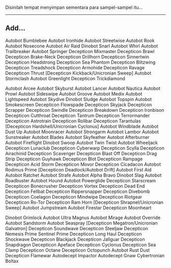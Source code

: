 Disinilah tempat menyimpan sementara para sampel-sampel itu...

---

Add...
-

Autobot Bumblebee
Autobot Ironhide
Autobot Streetwise
Autobot Rook
Autobot Nosecone
Autobot Air Raid
Dinobot Snarl
Autobot Whirl
Autobot Trailbreaker
Autobot Springer
Decepticon Mixmaster
Decepticon Brawl
Decepticon Brake-Neck
Decepticon Drillhorn
Decepticon Sinnertwin
Decepticon Headstrong
Decepticon Sea Phantom
Decepticon Blitzwing
Decepticon Treadshock
Decepticon Armohide
Decepticon Ravage
Decepticon Thrust
[Decepticon Kickback/Unicronian Sweep]
Autobot Stormclash
Autobot Greenlight
Decepticon Trickdiamond

Autobot Arcee
Autobot Skyburst
Autobot Lancer
Autobot Nautica
Autobot Prowl
Autobot Sideswipe
Autobot Groove
Autobot Medix
Autobot Lightspeed
Autobot Skydive
Dinobot Sludge
Autobot Topspin
Autobot Smokescreen
Decepticon Flowspade
Decepticon Skyjack
Decepticon Scrapper
Decepticon Swindle
Decepticon Breakdown
Decepticon Ironbison
Decepticon Cutthroat
Decepticon Tantrum
Decepticon Terrormander
Decepticon Astrotrain
Decepticon Rollbar
Decepticon Tarantulas
[Decepticon Hardshell/Unicronian Cyclonus]
Autobot Windblade
Autobot Dust Up
Autobot Moonracer
Autobot Strongarm
Autobot Lambor
Autobot Sunstreaker
Autobot Blades
Autobot Skyfeather
Autobot Afterburner
Autobot Fireflight
Dinobot Swoop
Autobot Twin Twist
Autobot Wheeljack
Decepticon Lunaclub
Decepticon Cyberwarp
Decepticon Scylla
Decepticon Airachinid
Decepticon Scavenger
Decepticon Blast Off
Decepticon Drag Strip
Decepticon Guyhawk
Decepticon Blot
Decepticon Rampage
Decepticon Acid Storm
Decepticon Movor
Decepticon Cicadacon
Autobot Rodimus Prime
[Decepticon Deadlock/Autobot Drift]
Autobot First Aid
Autobot Ratchet
Autobot Strafe
Autobot Alpha Bravo
Dinobot Slag
Autobot Roadbuster
Autobot Hound
Autobot Powerglide
Decepticon Starscream
Decepticon Bonecrusher
Decepticon Vortex
Decepticon Dead End
Decepticon Fellbat
Decepticon Rippersnapper
Decepticon Divebomb
Decepticon Coelagon
Decepticon Mindwipe
Decepticon Riotgear
Decepticon Ro-Tor
Decepticon Ram Horn
[Decepticon Shrapnel/Unicronian Sweep]
Autobot Jumpstream
Autobot Firestar
Decepticon Moonheart

Dinobot Grimlock
Autobot Ultra Magnus
Autobot Mirage
Autobot Override
Autobot Sandstorm
Autobot Seaspray
[Decepticon Megatron/Unicronian Galvatron]
Decepticon Soundwave
Decepticon Steeljaw
Decepticon Nemesis Prime
Sentinel Prime
Decepticon Long Haul
Decepticon Shockwave
Decepticon Blackjack
Decepticon Jallguar
Decepticon Snapdragon
Decepticon Apeface
Decepticon Cyclonus
Decepticon Sea Clamp
Decepticon Octane
Decepticon Octopunch
Autobot Rust Dust
Decepticon Flamewar
Autodecept Impactor
Autodecept Gnaw
Cybertronian Boltax
